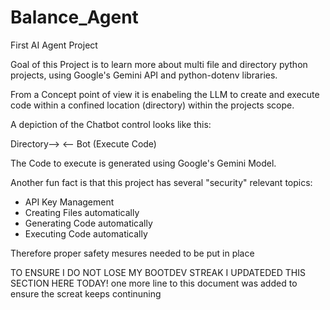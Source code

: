 # Balance_Agent
First AI Agent Project

Goal of this Project is to learn more about multi file and directory python projects, using Google's Gemini API and python-dotenv libraries. 

From a Concept point of view it is enabeling the LLM to create and execute code within a confined location (directory) within the projects scope.
 
A depiction of the Chatbot control looks like this:

Directory--> <-- Bot (Execute Code) 

The Code to execute is generated using Google's Gemini Model.

Another fun fact is that this project has several "security" relevant topics:
- API Key Management
- Creating Files automatically
- Generating Code automatically
- Executing Code automatically

Therefore proper safety mesures needed to be put in place

TO ENSURE I DO NOT LOSE MY BOOTDEV STREAK I UPDATEDED THIS SECTION HERE TODAY!
one more line to this document was added to ensure the screat keeps continuning 
